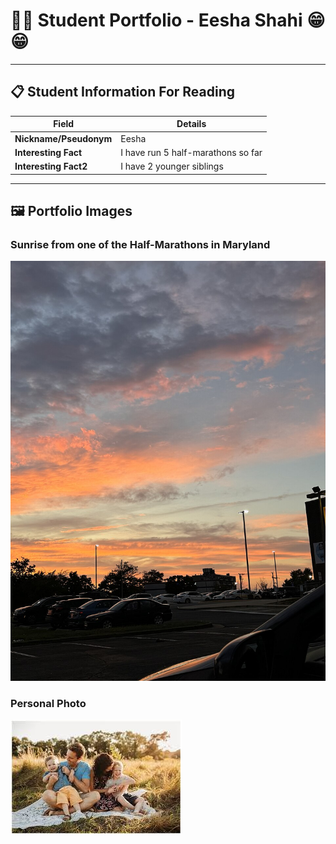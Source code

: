 # 👨‍🎓 Student Portfolio - Eesha Shahi 😁😁

---

## 📋 Student Information For Reading

| **Field** | **Details** |
|-----------|-------------|
| **Nickname/Pseudonym** | Eesha |
| **Interesting Fact** |I have run 5 half-marathons so far|
| **Interesting Fact2** | I have 2 younger siblings |

---

## 🖼️ Portfolio Images

### Sunrise from one of the Half-Marathons in Maryland 
![Sunrise](Sunset.jpg)

### Personal Photo
![Family Member](FAM.jpeg)

